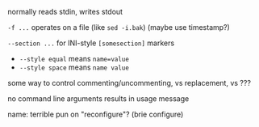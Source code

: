 normally reads stdin, writes stdout

`-f ...` operates on a file (like `sed -i.bak`) (maybe use timestamp?)

`--section ...` for INI-style `[somesection]` markers

* `--style equal` means `name=value`
* `--style space` means `name value`

some way to control commenting/uncommenting, vs replacement, vs ???

no command line arguments results in usage message

name: terrible pun on "reconfigure"? (brie configure)
